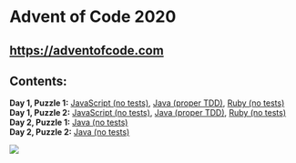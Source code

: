 # Advent of Code 2020

## https://adventofcode.com

## Contents:

**Day 1, Puzzle 1:** [JavaScript (no tests)](https://github.com/Coletterbox/Advent-of-Code-2020/blob/main/Day%201%20Puzzle%201.js), [Java (proper TDD)](https://github.com/Coletterbox/Advent-of-Code-2020/tree/main/Day%201%20Puzzle%201), [Ruby (no tests)](https://github.com/Coletterbox/Advent-of-Code-2020/blob/main/Day%201%20Puzzle%201.rb)\
**Day 1, Puzzle 2:** [JavaScript (no tests)](https://github.com/Coletterbox/Advent-of-Code-2020/blob/main/Day%201%20Puzzle%202.js), [Java (proper TDD)](https://github.com/Coletterbox/Advent-of-Code-2020/tree/main/Day%201%20Puzzle%202), [Ruby (no tests)](https://github.com/Coletterbox/Advent-of-Code-2020/blob/main/Day%202%20Puzzle%202.rb)\
**Day 2, Puzzle 1:** [Java (no tests)](https://github.com/Coletterbox/Advent-of-Code-2020/tree/main/Day%202%20Puzzle%201)\
**Day 2, Puzzle 2:** [Java (no tests)](https://github.com/Coletterbox/Advent-of-Code-2020/tree/main/Day%202%20Puzzle%202)

![](https://media.giphy.com/media/F6OGeOgxHzgZO31NnM/giphy.gif)

